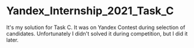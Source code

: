 # Yandex_Internship_2021_Task_C
It's my solution for Task C. It was on Yandex Contest during selection of candidates. Unfortunately I didn't solved it during competition, but I did it later.
